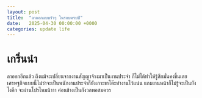 ```yaml
---
layout: post
title:  "ลาออกแบบรัวๆ ในรอบครบปี"
date:   2025-04-30 00:00:00 +0000
categories: update life
---
```


# เกริ่นนำ
ลาออกอีกแล้ว ถึงแม้จะเปลี่ยนจากงานสัญญาจ้างมาเป็นงานประจำ ก็ไม่ได้ทำให้รู้สึกมั่นคงขึ้นเลย เศรษฐกิจแบบนี้ไม่ว่าจะเป็นพนักงานประจำก็ยังเกาะขาโต๊ะทำงานไว้แน่น
แถมงานหน้าก็ไม่รู้จะเป็นยังไงอีก จะผ่านโปรไหมน้าาา ค่อนข้างเป็นกังวลพอสมควร
